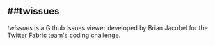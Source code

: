 ##twissues
---
*twissues* is a Github Issues viewer developed by Brian Jacobel for the Twitter Fabric team's coding challenge.
